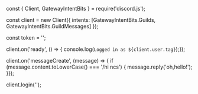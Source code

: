const { Client, GatewayIntentBits } = require('discord.js');

const client = new Client({ intents: [GatewayIntentBits.Guilds, GatewayIntentBits.GuildMessages] });

const token = ''; 

client.on('ready', () => {  console.log(`Logged in as ${client.user.tag}`);});

client.on('messageCreate', (message) => {  if (message.content.toLowerCase() === '/hi ncs') {    message.reply('oh,hello!');  }});

client.login('');

